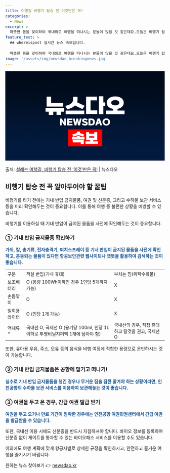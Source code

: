 ```yaml
---
title: 여행길 비행기 탑승 전 이것만은 꼭!
categories:
  - News
excerpt: >
  따뜻한 봄을 맞이하여 국내외로 여행을 떠나시는 분들이 많을 것 같은데요.오늘은 비행기 탑승 전 기내 반입 금…
feature_text: >
  ## whereispost 실시간 뉴스 속보입니다.

  따뜻한 봄을 맞이하여 국내외로 여행을 떠나시는 분들이 많을 것 같은데요.오늘은 비행기 탑승 전 기내 반입 금…
image: '/assets/img/newsdao_breakingnews.jpg'
---
```


![뉴스다오 속보](/assets/img/newsdao_breakingnews.jpg)

<p>출처: <a href="https://newsdao.kr/3631" rel="dofollow">설레는 여행길, 비행기 탑승 전 ‘이것’만은 꼭!</a> | 뉴스다오</p>

<h2 data-ke-size="size26">비행기 탑승 전 꼭 알아두어야 할 꿀팁</h2>
비행기를 타기 전에는 기내 반입 금지물품, 여권 및 신분증, 그리고 수하물 보관 서비스 등을 미리 확인해두는 것이 중요합니다. 이를 통해 여행 중 불편한 상황을 예방할 수 있습니다.

<p data-ke-size="size16">비행기를 이용하실 때 기내 반입이 금지된 물품을 사전에 확인해두는 것이 중요합니다.</p>

<h3>① 기내 반입 금지물품 확인하기</h3>
<b><span style="color: #1a5490;">가위, 칼, 총기류, 전자충격기, 퇴치스프레이 등 기내 반입이 금지된 물품을 사전에 확인하고, 혼동되는 물품이 있다면 항공보안관련 웹사이트나 챗봇을 활용하여 검색하는 것이 좋습니다.</span></b>
<table>
	<tr>
		<td>구분</td>
		<td>객실 반입(기내 휴대)</td>
		<td>부치는 짐(위탁수화물)</td>
	</tr>
	<tr>
		<td>보조배터리</td>
		<td>O (용량 100Wh이하인 경우 1인당 5개까지 가능)</td>
		<td>X</td>
	</tr>
	<tr>
		<td>손톱깎이</td>
		<td>O</td>
		<td>X</td>
	</tr>
	<tr>
		<td>일회용 라이터</td>
		<td>O (인당 1개 가능)</td>
		<td>X</td>
	</tr>
	<tr>
		<td>액체류*</td>
		<td>국내선 O, 국제선 O (용기당 100ml, 인당 1L 이하로 투명비닐지퍼백 1개에 담아야 함)</td>
		<td>국내선의 경우, 직접 휴대하고 탈것을 권고, 국제선 O</td>
	</tr>
</table>

<p data-ke-size="size16">또한, 유아용 우유, 주스, 모유 등의 음식을 비행 여정에 적합한 용량으로 운반하시는 것이 가능합니다.</p>

<h3>② 기내 반입 금지물품은 공항에 맡기고 떠나기!</h3>
<b><span style="color: #1a5490;">실수로 기내 반입 금지물품을 챙긴 경우나 무거운 짐을 잠깐 맡겨야 하는 상황이라면, 인천공항의 수하물 보관 서비스를 이용하여 보관해놓는 것이 좋습니다.</span></b>

<h3>③ 여권을 두고 온 경우, 긴급 여권 발급 받기</h3>
<b><span style="color: #1a5490;">여권을 두고 오거나 만료 기간이 임박한 경우에는 인천공항 여권민원센터에서 긴급 여권을 발급받을 수 있습니다.</span></b>
<p data-ke-size="size16">또한, 국내선 이용 시에도 신분증을 반드시 지참하셔야 합니다. 바이오 정보를 등록하여 신분증 없이 게이트를 통과할 수 있는 바이오패스 서비스를 이용할 수도 있습니다.</p>

<p data-ke-size="size16">이외에도 여행 계획에 맞게 항공사별로 상세한 규정을 확인하시고, 안전하고 즐거운 여행을 즐기시기 바랍니다.</p> 

원하는 뉴스 찾아보기 👉 <a href="https://newsdao.kr" rel="dofollow">newsdao.kr</a>


